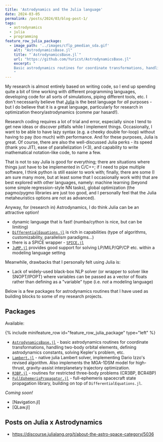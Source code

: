 ```yaml
---
title: 'Astrodynamics and the Julia language'
date: 2024-03-05
permalink: /posts/2024/03/blog-post-1/
tags:
  - astrodynamics
  - julia
  - programming
feature_row_julia_package:
  - image_path: '../images/cflp_pmedian_sda.gif'
    alt: "AstrodynamicsBase.jl"
    title: "`AstrodynamicsBase.jl`"
    url: "https://github.com/Yuricst/AstrodynamicsBase.jl"
    excerpt: "
    Basic astrodynamics routines for coordinate transformations, handling two-body orbital elements, defining astrodynamics constants, solving Kepler's problem, etc.
    "
---
```


My research is almost entirely based on writing code, so I end up spending quite a bit of time working with different programming languages, developing code for all sorts of simulations, piping different tools, etc. 
I don't necessarily believe that [Julia](https://julialang.org/) is the best language for *all* purposes - but I do believe that it is a great language, particularly for research in optimization theory/astrodynamics (comme par hasard!).

Research coding requires a lot of trial and error, especially since I tend to get new ideas or discover pitfalls while I implement things. Occasionally, I want to be able to have lazy syntax (e.g. a cheeky double for-loop) without having to pay (too much) with performance. And for these purposes, Julia is great. 
Of course, there are also the well-discussed Julia perks - its speed (thank you JIT), ease of parallelization (<3), and capability to write mathematical notation-like code, to name a few. 

That is not to say Julia is good for everything; there are situations where things just have to be implemented in C/C++; if I need to pipe multiple software, I think python is still easier to work with; finally, there are some (I am sure many more, but at least some that I occasionally work with) that are best explored with other languages, namely: machine learning (beyond some simple regression-style NN tasks), global optimization (the pagmo/pygmo libraries are just too good, and I personally feel that the Julia metaheuristics options are not as advanced). 

Anyway, for (research in) Astrodynamics, I do think Julia can be an attractive option!

- dynamic language that is fast! (numba/cython is nice, but can be limiting)
- [`DifferentialEquations.jl`](https://github.com/SciML/DifferentialEquations.jl) is rich in capabilities (type of algorithms, customizability, parallelism paradigms...)
- there is a SPICE wrapper - [`SPICE.jl`](https://github.com/JuliaAstro/SPICE.jl)
- [`JuMP.jl`](https://github.com/jump-dev/JuMP.jl) provides good support for solving LP/MILP/QP/CP etc. within a modeling language setting

Meanwhile, drawbacks that I personally felt using Julia is: 

- Lack of widely-used black-box NLP solver (or wrapper to solver like SNOPT/IPOPT) where variables can be passed as a vector of floats rather than defining as a "variable" type (i.e. *not* a modeling language)

Below is a few packages for astrodynamics routines that I have used as building blocks to some of my research projects. 


## Packages

Available:

{% include minifeature_row id="feature_row_julia_package" type="left" %}

- [`AstrodynamicsBase.jl`](https://github.com/Yuricst/AstrodynamicsBase.jl) - basic astrodynamics routines for coordinate transformations, handling two-body orbital elements, defining astrodynamics constants, solving Kepler's problem, etc.
- [`Lambert.jl`](https://github.com/Yuricst/Lambert.jl) - native julia Lambert solver, implementing Dario Izzo's revised algorithm. Also implements the MGA-1DSM model for high-thrust, gravity-assist interplanetary trajectory optimization.
- [`R3BP.jl`](https://github.com/Yuricst/R3BP.jl/) - routines for restricted three-body problems (CR3BP, BCR4BP)
- [`FullEphemerisPropagator.jl`](https://github.com/Yuricst/FullEphemerisPropagator.jl) - full-ephemeris spacecraft state propagation library, building on top of `DifferentialEquations.jl`. 


*Coming soon!*

- [Navigation.jl]
- [QLaw.jl]


## Posts on Julia x Astrodynamics

- https://discourse.julialang.org/t/about-the-astro-space-category/5036